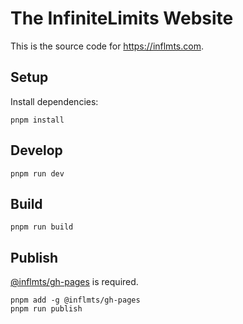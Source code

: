 # The InfiniteLimits Website

This is the source code for <https://inflmts.com>.

## Setup

Install dependencies:

```
pnpm install
```

## Develop

```
pnpm run dev
```

## Build

```
pnpm run build
```

## Publish

[@inflmts/gh-pages](https://npmjs.com/package/@inflmts/gh-pages) is required.

```
pnpm add -g @inflmts/gh-pages
pnpm run publish
```
